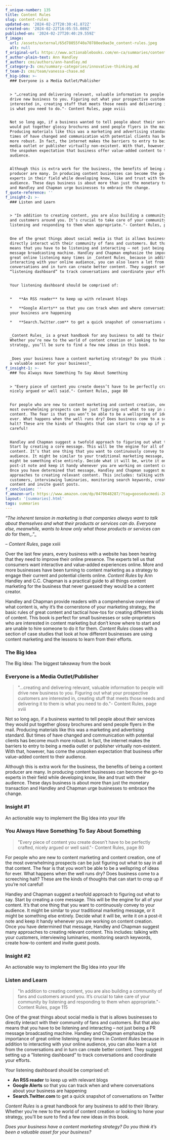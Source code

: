 ```yaml
---
f_unique-number: 135
title: Content Rules
slug: content-rules
updated-on: '2024-02-27T20:30:41.872Z'
created-on: '2024-02-22T16:05:55.089Z'
published-on: '2024-02-27T20:40:29.559Z'
f_image:
  url: /assets/external/65d78055f40a70780ee9ae3e_content-rules.jpeg
  alt: null
f_original-url: https://www.actionablebooks.com/en-ca/summaries/content-rules/
f_author-plain-text: Ann Handley
f_author: cms/authors/ann-handley.md
f_category-3: cms/summary-categories/innovative-thinking.md
f_team-2: cms/team/vanessa-chase.md
f_big-idea: >-
  ### Everyone is a Media Outlet/Publisher


  > "…creating and delivering relevant, valuable information to people will
  drive new business to you. Figuring out what your prospective customers are
  interested in, creating stuff that meets those needs and delivering it to them
  is what you need to do."- Content Rules, page xviii


  Not so long ago, if a business wanted to tell people about their services they
  would put together glossy brochures and send people flyers in the mail.
  Producing materials like this was a marketing and advertising standard. But
  times of have changed and communication with potential clients has become much
  more robust. In fact, the internet makes the barriers to entry to being a
  media outlet or publisher virtually non-existent. With that, however, has come
  the unspoken expectation that business offer value-added content to their
  audience.


  Although this is extra work for the business, the benefits of being a content
  producer are many. In producing content businesses can become the go-to
  experts in their field while developing know, like and trust with their
  audience. These days business is about more than just the monetary transaction
  and Handley and Chapman urge businesses to embrace the change.
f_quote-reference: ''
f_insight-2: >-
  ### Listen and Learn


  > "In addition to creating content, you are also building a community of fans
  and customers around you. It’s crucial to take care of your community by
  listening and responding to them when appropriate."- Content Rules, page 115


  One of the great things about social media is that is allows businesses to
  directly interact with their community of fans and customers. But that also
  means that you have to be listening and interacting – not just being a PR
  message broadcasting machine. Handley and Chapman emphasize the importance of
  great online listening many times in _Content Rules_ because in addition to
  interacting with your online audience, you can also learn a lot from the
  conversations and in turn can create better content. They suggest setting up a
  “listening dashboard” to track conversations and coordinate your efforts.


  Your listening dashboard should be comprised of:


  *   **An RSS reader** to keep up with relevant blogs

  *   **Google Alerts** so that you can track when and where conversations about
  your business are happening

  *   **Search.Twitter.com** to get a quick snapshot of conversations on Twitter


  _Content Rules_ is a great handbook for any business to add to their library.
  Whether you’re new to the world of content creation or looking to hone your
  strategy, you’ll be sure to find a few new ideas in this book.


  _Does your business have a content marketing strategy? Do you think it’s been
  a valuable asset for your business?_
f_insight-1: >-
  ### You Always Have Something To Say About Something


  > "Every piece of content you create doesn’t have to be perfectly crafted,
  nicely argued or well said."- Content Rules, page 80


  For people who are new to content marketing and content creation, one of the
  most overwhelming prospects can be just figuring out what to say in all that
  content. The fear is that you won’t be able to be a wellspring of ideas for
  ever. What happens when the well runs dry? Does business come to a screeching
  halt? These are the kinds of thoughts that can start to crop up if you’re not
  careful!


  Handley and Chapman suggest a twofold approach to figuring out what to say.
  Start by creating a core message. This will be the engine for all of your
  content. It’s that one thing that you want to continuously convey to your
  audience. It might be similar to your traditional marketing message, or it
  might be something else entirely. Decide what it will be, write it on a
  post-it note and keep it handy whenever you are working on content creation.
  Once you have determined that message, Handley and Chapman suggest many
  approaches to creating relevant content. This includes: talking with your
  customers, interviewing luminaries, monitoring search keywords, create how-to
  content and invite guest posts.
f_conclusion: ''
f_amazon-url: https://www.amazon.com/dp/0470648287/?tag=gooseducmedi-20
layout: '[summaries].html'
tags: summaries
---
```


_“The inherent tension in marketing is that companies always want to talk about themselves and what their products or services can do. Everyone else, meanwhile, wants to know only what those products or services can do_ for them_.”_

_– Content Rules_, page xxiii

Over the last few years, every business with a website has been hearing that they need to improve their online presence. The experts tell us that consumers want interactive and value-added experiences online. More and more businesses have been turning to content marketing as a strategy to engage their current and potential clients online. _Content Rules_ by Ann Handley and C.C. Chapman is a practical guide to all things content marketing for the business that never guessed they would be a content creator.

Handley and Chapman provide readers with a comprehensive overview of what content is, why it’s the cornerstone of your marketing strategy, the basic rules of great content and tactical how-tos for creating different kinds of content. This book is perfect for small businesses or sole-proprietors who are interested in content marketing but don’t know where to start and are unable to hire someone to do it for them. _Content Rules_ closes with a section of case studies that look at how different businesses are using content marketing and the lessons to learn from their efforts.

### The Big Idea

The Big Idea: The biggest takeaway from the book

### Everyone is a Media Outlet/Publisher

> "…creating and delivering relevant, valuable information to people will drive new business to you. Figuring out what your prospective customers are interested in, creating stuff that meets those needs and delivering it to them is what you need to do."- Content Rules, page xviii

Not so long ago, if a business wanted to tell people about their services they would put together glossy brochures and send people flyers in the mail. Producing materials like this was a marketing and advertising standard. But times of have changed and communication with potential clients has become much more robust. In fact, the internet makes the barriers to entry to being a media outlet or publisher virtually non-existent. With that, however, has come the unspoken expectation that business offer value-added content to their audience.

Although this is extra work for the business, the benefits of being a content producer are many. In producing content businesses can become the go-to experts in their field while developing know, like and trust with their audience. These days business is about more than just the monetary transaction and Handley and Chapman urge businesses to embrace the change.

### Insight #1

An actionable way to implement the Big Idea into your life

### You Always Have Something To Say About Something

> "Every piece of content you create doesn’t have to be perfectly crafted, nicely argued or well said."- Content Rules, page 80

For people who are new to content marketing and content creation, one of the most overwhelming prospects can be just figuring out what to say in all that content. The fear is that you won’t be able to be a wellspring of ideas for ever. What happens when the well runs dry? Does business come to a screeching halt? These are the kinds of thoughts that can start to crop up if you’re not careful!

Handley and Chapman suggest a twofold approach to figuring out what to say. Start by creating a core message. This will be the engine for all of your content. It’s that one thing that you want to continuously convey to your audience. It might be similar to your traditional marketing message, or it might be something else entirely. Decide what it will be, write it on a post-it note and keep it handy whenever you are working on content creation. Once you have determined that message, Handley and Chapman suggest many approaches to creating relevant content. This includes: talking with your customers, interviewing luminaries, monitoring search keywords, create how-to content and invite guest posts.

### Insight #2

An actionable way to implement the Big Idea into your life

### Listen and Learn

> "In addition to creating content, you are also building a community of fans and customers around you. It’s crucial to take care of your community by listening and responding to them when appropriate."- Content Rules, page 115

One of the great things about social media is that is allows businesses to directly interact with their community of fans and customers. But that also means that you have to be listening and interacting – not just being a PR message broadcasting machine. Handley and Chapman emphasize the importance of great online listening many times in _Content Rules_ because in addition to interacting with your online audience, you can also learn a lot from the conversations and in turn can create better content. They suggest setting up a “listening dashboard” to track conversations and coordinate your efforts.

Your listening dashboard should be comprised of:

*   **An RSS reader** to keep up with relevant blogs
*   **Google Alerts** so that you can track when and where conversations about your business are happening
*   **Search.Twitter.com** to get a quick snapshot of conversations on Twitter

_Content Rules_ is a great handbook for any business to add to their library. Whether you’re new to the world of content creation or looking to hone your strategy, you’ll be sure to find a few new ideas in this book.

_Does your business have a content marketing strategy? Do you think it’s been a valuable asset for your business?_

